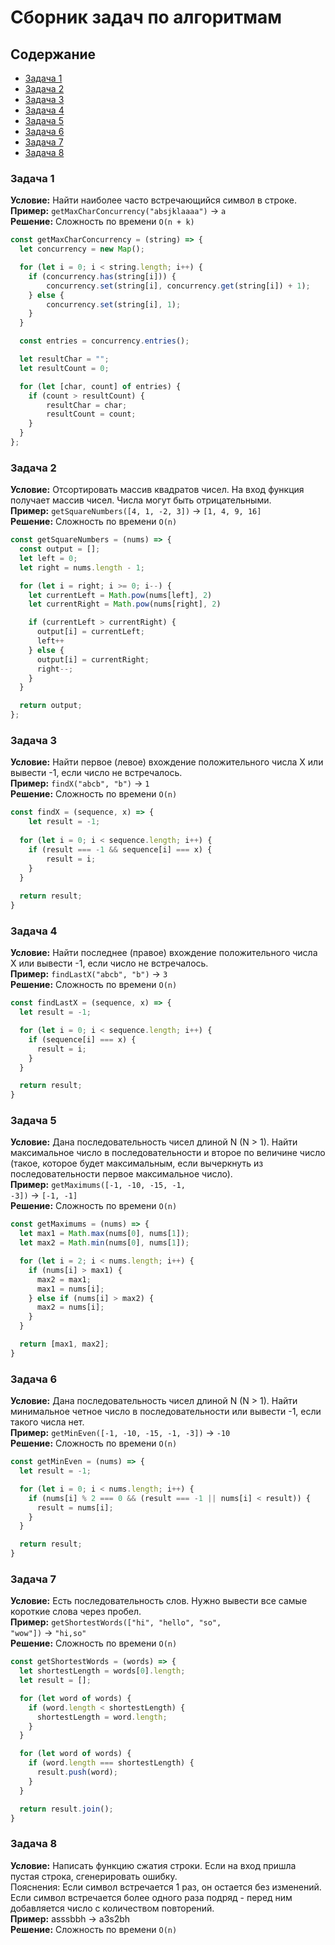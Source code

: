 # Сборник задач по алгоритмам

## Содержание

- [Задача 1](#задача-1)
- [Задача 2](#задача-2)
- [Задача 3](#задача-3)
- [Задача 4](#задача-4)
- [Задача 5](#задача-5)
- [Задача 6](#задача-6)
- [Задача 7](#задача-7)
- [Задача 8](#задача-8)

### Задача 1

**Условие:** Найти наиболее часто встречающийся символ в строке.\
**Пример:** <code>getMaxCharConcurrency("absjklaaaa")</code> -> <code>a</code>\
**Решение:** Сложность по времени <code>O(n + k)</code>

```javascript
const getMaxCharConcurrency = (string) => {
  let concurrency = new Map();

  for (let i = 0; i < string.length; i++) {
    if (concurrency.has(string[i])) {
        concurrency.set(string[i], concurrency.get(string[i]) + 1);
    } else {
        concurrency.set(string[i], 1);
    }
  }

  const entries = concurrency.entries();

  let resultChar = "";
  let resultCount = 0;

  for (let [char, count] of entries) {
    if (count > resultCount) {
        resultChar = char;
        resultCount = count;
    }
  }
};
```
### Задача 2

**Условие:** Отсортировать массив квадратов чисел. На вход функция получает массив чисел. Числа могут быть отрицательными.\
**Пример:** <code>getSquareNumbers([4, 1, -2, 3])</code> -> <code>[1, 4, 9, 16]</code>\
**Решение:** Сложность по времени <code>O(n)</code>

```javascript
const getSquareNumbers = (nums) => {
  const output = [];
  let left = 0;
  let right = nums.length - 1;

  for (let i = right; i >= 0; i--) {
    let currentLeft = Math.pow(nums[left], 2)
    let currentRight = Math.pow(nums[right], 2)

    if (currentLeft > currentRight) {
      output[i] = currentLeft;
      left++
    } else {
      output[i] = currentRight;
      right--;
    }
  }

  return output;
};
```
### Задача 3

**Условие:** Найти первое (левое) вхождение положительного числа X или вывести -1, если число не встречалось.\
**Пример:** <code>findX("abcb", "b")</code> -> <code>1</code>\
**Решение:** Сложность по времени <code>O(n)</code>

```javascript
const findX = (sequence, x) => {
	let result = -1;
  
  for (let i = 0; i < sequence.length; i++) {
  	if (result === -1 && sequence[i] === x) {
    	result = i;
    }
  }
  
  return result;
}
```
### Задача 4

**Условие:** Найти последнее (правое) вхождение положительного числа X или вывести -1, если число не встречалось.\
**Пример:** <code>findLastX("abcb", "b")</code> -> <code>3</code>\
**Решение:** Сложность по времени <code>O(n)</code>

```javascript
const findLastX = (sequence, x) => {
  let result = -1;

  for (let i = 0; i < sequence.length; i++) {
    if (sequence[i] === x) {
      result = i;
    }
  }

  return result;
}
```
### Задача 5

**Условие:** Дана последовательность чисел длиной N (N > 1). Найти максимальное число в последовательности и второе по величине число (такое, которое будет максимальным, если вычеркнуть из последовательности первое максимальное число).\
**Пример:** <code>getMaximums([-1, -10, -15, -1, -3])</code> -> <code>[-1, -1]</code>\
**Решение:** Сложность по времени <code>O(n)</code>

```javascript
const getMaximums = (nums) => {
  let max1 = Math.max(nums[0], nums[1]);
  let max2 = Math.min(nums[0], nums[1]);

  for (let i = 2; i < nums.length; i++) {
    if (nums[i] > max1) {
      max2 = max1;
      max1 = nums[i];
    } else if (nums[i] > max2) {
      max2 = nums[i];
    }
  }

  return [max1, max2];
}
```
### Задача 6

**Условие:** Дана последовательность чисел длиной N (N > 1). Найти минимальное четное число в последовательности или вывести -1, если такого числа нет.\
**Пример:** <code>getMinEven([-1, -10, -15, -1, -3])</code> -> <code>-10</code>\
**Решение:** Сложность по времени <code>O(n)</code>

```javascript
const getMinEven = (nums) => {
  let result = -1;

  for (let i = 0; i < nums.length; i++) {
    if (nums[i] % 2 === 0 && (result === -1 || nums[i] < result)) {
      result = nums[i];
    }
  }

  return result;
}
```
### Задача 7

**Условие:** Есть последовательность слов. Нужно вывести все самые короткие слова через пробел.\
**Пример:** <code>getShortestWords(["hi", "hello", "so", "wow"])</code> -> <code>"hi,so"</code>\
**Решение:** Сложность по времени <code>O(n)</code>

```javascript
const getShortestWords = (words) => {
  let shortestLength = words[0].length;
  let result = [];

  for (let word of words) {
    if (word.length < shortestLength) {
      shortestLength = word.length;
    }
  }

  for (let word of words) {
    if (word.length === shortestLength) {
      result.push(word);
    }
  }

  return result.join();
}
```
### Задача 8

**Условие:** Написать функцию сжатия строки. Если на вход пришла пустая строка, сгенерировать ошибку. \
Пояснения: Если символ встречается 1 раз, он остается без изменений. Если символ встречается более одного раза подряд - перед ним добавляется число с количеством повторений. \
**Пример:** asssbbh -> a3s2bh\
**Решение:** Сложность по времени <code>O(n)</code>

```javascript

```
